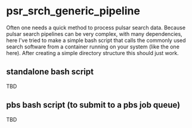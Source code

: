 # psr_srch_generic_pipeline
Often one needs a quick method to process pulsar search data. Because pulsar search pipelines can be very complex, with many dependencies, here I've tried to make a simple bash script that calls the commonly used search software from a container running on your system (like the one here). After creating a simple directory structure this should just work. 

## standalone bash script
TBD

## pbs bash script (to submit to a pbs job queue)
TBD
